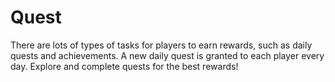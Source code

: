 # Quest

There are lots of types of tasks for players to earn rewards, such as daily quests and achievements. A new daily quest is granted to each player every day.  Explore and complete quests for the best rewards!
